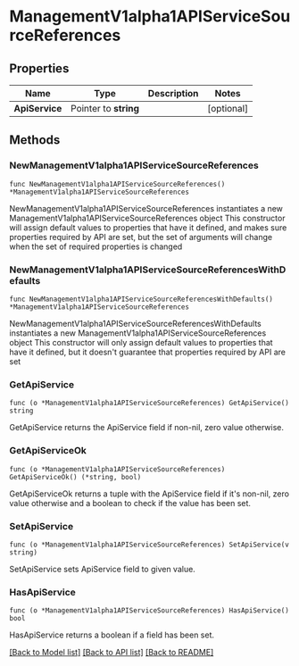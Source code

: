 # ManagementV1alpha1APIServiceSourceReferences

## Properties

Name | Type | Description | Notes
------------ | ------------- | ------------- | -------------
**ApiService** | Pointer to **string** |  | [optional] 

## Methods

### NewManagementV1alpha1APIServiceSourceReferences

`func NewManagementV1alpha1APIServiceSourceReferences() *ManagementV1alpha1APIServiceSourceReferences`

NewManagementV1alpha1APIServiceSourceReferences instantiates a new ManagementV1alpha1APIServiceSourceReferences object
This constructor will assign default values to properties that have it defined,
and makes sure properties required by API are set, but the set of arguments
will change when the set of required properties is changed

### NewManagementV1alpha1APIServiceSourceReferencesWithDefaults

`func NewManagementV1alpha1APIServiceSourceReferencesWithDefaults() *ManagementV1alpha1APIServiceSourceReferences`

NewManagementV1alpha1APIServiceSourceReferencesWithDefaults instantiates a new ManagementV1alpha1APIServiceSourceReferences object
This constructor will only assign default values to properties that have it defined,
but it doesn't guarantee that properties required by API are set

### GetApiService

`func (o *ManagementV1alpha1APIServiceSourceReferences) GetApiService() string`

GetApiService returns the ApiService field if non-nil, zero value otherwise.

### GetApiServiceOk

`func (o *ManagementV1alpha1APIServiceSourceReferences) GetApiServiceOk() (*string, bool)`

GetApiServiceOk returns a tuple with the ApiService field if it's non-nil, zero value otherwise
and a boolean to check if the value has been set.

### SetApiService

`func (o *ManagementV1alpha1APIServiceSourceReferences) SetApiService(v string)`

SetApiService sets ApiService field to given value.

### HasApiService

`func (o *ManagementV1alpha1APIServiceSourceReferences) HasApiService() bool`

HasApiService returns a boolean if a field has been set.


[[Back to Model list]](../README.md#documentation-for-models) [[Back to API list]](../README.md#documentation-for-api-endpoints) [[Back to README]](../README.md)


